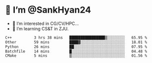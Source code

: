 # 👋 I’m @SankHyan24

- 👀 I’m interested in CG/CV/HPC...
- 🌱 I’m learning CS&T in ZJU.

<!---
SankHyan24/SankHyan24 is a ✨ special ✨ repository because its `README.md` (this file) appears on your GitHub profile.
You can click the Preview link to take a look at your changes.
--->
<!--START_SECTION:waka-->

```txt
C++          3 hrs 38 mins   ████████████████▒░░░░░░░░   65.95 %
Other        59 mins         ████▓░░░░░░░░░░░░░░░░░░░░   18.01 %
Python       26 mins         ██░░░░░░░░░░░░░░░░░░░░░░░   07.95 %
Batchfile    14 mins         █░░░░░░░░░░░░░░░░░░░░░░░░   04.48 %
CMake        5 mins          ▒░░░░░░░░░░░░░░░░░░░░░░░░   01.56 %
```

<!--END_SECTION:waka-->
